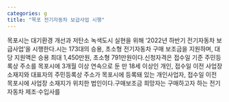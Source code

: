 ```yaml
---
categories: g
title: "목포 전기자동차 보급사업 시행"
---
```

목포시는 대기환경 개선과 저탄소 녹색도시 실현을 위해 ‘2022년 하반기 전기자동차 보급사업’을 시행한다.시는 173대의 승용, 초소형 전기자동차 구매 보조금을 지원하며, 대당 지원액은 승용 최대 1,450만원, 초소형 791만원이다.신청자격은 접수일 기준 주민등록상 주소를 목포시에 3개월 이상 연속으로 둔 만 18세 이상인 개인, 접수일 이전 사업장 소재지와 대표자의 주민등록상 주소가 목포시에 등록돼 있는 개인사업자, 접수일 이전 목포시에 사업장 소재지가 위치한 법인이다.구매보조금 희망자는 구매하고자 하는 전기자동차 제조·수입사를